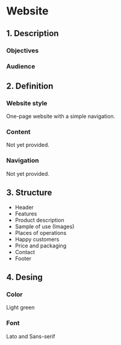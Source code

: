 # Website

## 1. Description

### Objectives

### Audience

## 2. Definition

### Website style
One-page website with a simple navigation.

### Content
Not yet provided.

### Navigation
Not yet provided.

## 3. Structure 
- Header
- Features
- Product description
- Sample of use (Images)
- Places of operations
- Happy customers
- Price and packaging
- Contact
- Footer

## 4. Desing

### Color
Light green

### Font 
Lato and Sans-serif